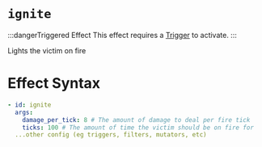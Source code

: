 # `ignite`
:::dangerTriggered Effect
This effect requires a [Trigger](https://plugins.auxilor.io/effects/all-triggers) to activate.
:::

Lights the victim on fire

# Effect Syntax
```yaml
- id: ignite
  args:
    damage_per_tick: 8 # The amount of damage to deal per fire tick
    ticks: 100 # The amount of time the victim should be on fire for
  ...other config (eg triggers, filters, mutators, etc)
```

